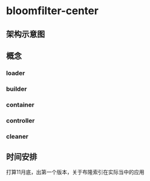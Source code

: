 # bloomfilter-center



## 架构示意图


## 概念
### loader


### builder


### container


### controller

### cleaner

## 时间安排

打算11月底，出第一个版本，关于布隆索引在实际当中的应用

